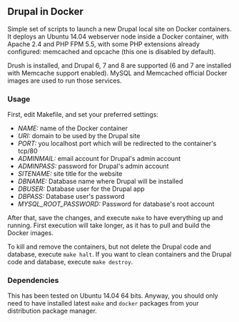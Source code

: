 ## Drupal in Docker

Simple set of scripts to launch a new Drupal local site on Docker containers. It deploys an Ubuntu 14.04 webserver node inside a Docker container, with Apache 2.4 and PHP FPM 5.5, with some PHP extensions already configured: memcached and opcache (this one is disabled by default).

Drush is installed, and Drupal 6, 7 and 8 are supported (6 and 7 are installed with Memcache support enabled). MySQL and Memcached official Docker images are used to run those services.

### Usage

First, edit Makefile, and set your preferred settings:

- *NAME:* name of the Docker container
- *URI:* domain to be used by the Drupal site
- *PORT:* you localhost port which will be redirected to the container's tcp/80
- *ADMINMAIL:* email account for Drupal's admin account
- *ADMINPASS:* password for Drupal's admin account
- *SITENAME:* site title for the website
- *DBNAME:* Database name where Drupal will be installed
- *DBUSER:* Database user for the Drupal app
- *DBPASS:* Database user's password
- *MYSQL_ROOT_PASSWORD:* Password for database's root account

After that, save the changes, and execute `make` to have everything up and running. First execution will take longer, as it has to pull and build the Docker images.

To kill and remove the containers, but not delete the Drupal code and database, execute `make halt`. If you want to clean containers and the Drupal code and database, execute `make destroy`.

### Dependencies

This has been tested on Ubuntu 14.04 64 bits. Anyway, you should only need to have installed latest `make` and `docker` packages from your distribution package manager.

